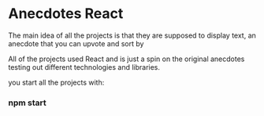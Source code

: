 # Anecdotes React
The main idea of all the projects is that they are supposed to display text, an anecdote that you can upvote and sort by

All of the projects used React and is just a spin on the original anecdotes testing out different technologies and libraries.

you start all the projects with:

### npm start
